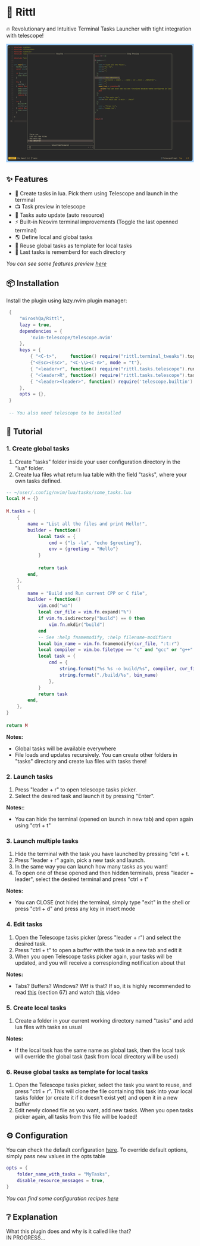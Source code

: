 # 🥷 Rittl

🔥  Revolutionary and Intuitive Terminal Tasks Launcher with tight integration with telescope!

![Preview](./demo/preview.png)


## ✨ Features
- 🔭 Create tasks in lua. Pick them using Telescope and launch in the terminal
- 📺 Task preview in telescope
- 🤖 Tasks auto update (auto resource)
- ⚡️ Built-in Neovim terminal improvements (Toggle the last openned terminal)
- 🌎 Define local and global tasks
- 👻 Reuse global tasks as template for local tasks
- 🌟 Last tasks is rememberd for each directory


*You can see some features preview [here](/demo/gallery.md)*


## 📦 Installation
Install the plugin using lazy.nvim plugin manager:

```lua
 {
     "miroshQa/Rittl",
     lazy = true,
     dependencies = {
         'nvim-telescope/telescope.nvim'
     },
     keys = {
         { "<C-t>",     function() require("rittl.terminal_tweaks").toggle_last_openned_terminal() end, mode = { "n", "t" }},
         {"<Esc><Esc>", "<C-\\><C-n>", mode = "t"},
         { "<leader>r", function() require("rittl.tasks.telescope").run_last_runned_task() end, desc = "Rerun the last task or pick a new one" },
         { "<leader>R", function() require("rittl.tasks.telescope").tasks_picker() end, desc = "Pick the task" },
         { "<leader><leader>", function() require('telescope.builtin').buffers({path_display = {'tail'}, sort_mru = true, ignore_current_buffer = true}) end}
     },
     opts = {},
 }

 -- You also need telescope to be installed
```


## 🚀 Tutorial
### 1. Create global tasks
1. Create "tasks" folder inside your user configuration directory in the "lua" folder.  
2. Create lua files what return lua table with the field "tasks", where your own tasks defined.

```lua
-- ~/user/.config/nvim/lua/tasks/some_tasks.lua 
local M = {}

M.tasks = {
    {
        name = "List all the files and print Hello!",
        builder = function() 
            local task = {
                cmd = {"ls -la", "echo $greeting"},
                env = {greeting = "Hello"}
            }

            return task
        end,
    },
    {
        name = "Build and Run current CPP or C file",
        builder = function()
            vim.cmd("wa")
            local cur_file = vim.fn.expand("%")
            if vim.fn.isdirectory("build") == 0 then
                vim.fn.mkdir("build")
            end
            -- See :help fnamemodify, :help filename-modifiers
            local bin_name = vim.fn.fnamemodify(cur_file, ":t:r")
            local compiler = vim.bo.filetype == "c" and "gcc" or "g++"
            local task = {
                cmd = {
                    string.format("%s %s -o build/%s", compiler, cur_file, bin_name),
                    string.format("./build/%s", bin_name)
                },
            }
            return task
        end,
    },
}

return M

```

**Notes:**
- Global tasks will be available everywhere
- File loads and updates recursively. You can create other folders in "tasks" directory and create lua files with tasks there!


### 2. Launch tasks
1. Press "leader + r" to open telescope tasks picker.
2. Select the desired task and launch it by pressing "Enter".

**Notes:**:
- You can hide the terminal (opened on launch in new tab) and open again using "ctrl + t"


### 3. Launch multiple tasks
1. Hide the terminal with the task you have launched by pressing "ctrl + t.
2. Press "leader + r" again, pick a new task and launch.
3. In the same way you can launch how many tasks as you want!
4. To open one of these opened and then hidden terminals, press "leader + leader", select the desired terminal and press "ctrl + t"

**Notes:**
- You can CLOSE (not hide) the terminal, simply type "exit" in the shell or press "ctrl + d" and press any key in insert mode

### 4. Edit tasks
1. Open the Telescope tasks picker (press "leader + r") and select the desired task.      
2. Press "ctrl + t" to open a buffer with the task in a new tab and edit it
3. When you open Telescope tasks picker again, your tasks will be updated, and you will receive a correspionding notification about that

**Notes:**
- Tabs? Buffers? Windows? Wtf is that? If so, it is highly recommended to read [this](https://betterprogramming.pub/50-vim-mode-tips-for-ide-users-f7b525a794b3#:~:text=colorless%20diff%20command.-,67.%20Vim%20tabs,-It%20must%20be) (section 67) and watch [this](https://www.youtube.com/watch?v=_6OqJrdbfs0&t=221s) video

### 5. Create local tasks
1. Create a folder in your current working directory named "tasks" and add lua files with tasks as usual

**Notes:**
- If the local task has the same name as global task, then the local task will override the global task (task from local directory will be used)

### 6. Reuse global tasks as template for local tasks
1. Open the Telescope tasks picker, select the task you want to reuse, and press "ctrl + r". This will clone the file containing this task into your local tasks folder (or create it if it doesn't exist yet) and open it in a new buffer
2. Edit newly cloned file as you want, add new tasks. When you open tasks picker again, all tasks from this file will be loaded!


## ⚙️ Configuration
You can check the default configuration [here](./lua/rittl.lua). To override default options, simply pass new values in the opts table
```lua
opts = {
    folder_name_with_tasks = "MyTasks",
    disable_resource_messages = true,
}
```

*You can find some configuration recipes [here](/demo/configuration-recipes.md)*


## ❔ Explanation
What this plugin does and why is it called like that?   
IN PROGRESS...

